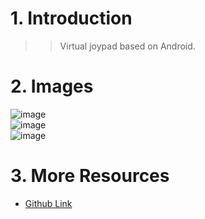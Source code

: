 # 1. Introduction
>>Virtual joypad based on Android.

# 2. Images
![image]()  
![image]()  
![image]()  

# 3. More Resources
- [Github Link](https://github.com/lh9171338/Outline)
